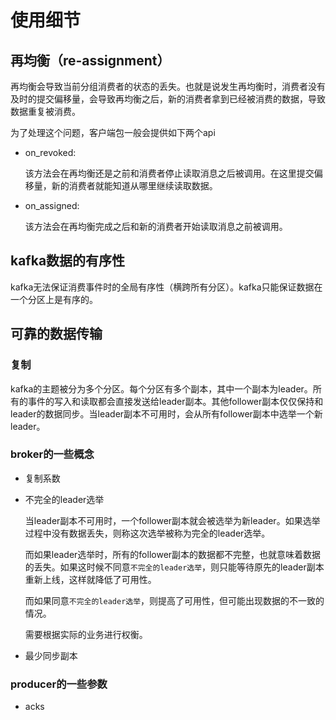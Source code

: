 # 使用细节

## 再均衡（re-assignment）

再均衡会导致当前分组消费者的状态的丢失。也就是说发生再均衡时，消费者没有及时的提交偏移量，会导致再均衡之后，新的消费者拿到已经被消费的数据，导致数据重复被消费。

为了处理这个问题，客户端包一般会提供如下两个api
- on_revoked: 
  
  该方法会在再均衡还是之前和消费者停止读取消息之后被调用。在这里提交偏移量，新的消费者就能知道从哪里继续读取数据。
- on_assigned:

  该方法会在再均衡完成之后和新的消费者开始读取消息之前被调用。


## kafka数据的有序性

kafka无法保证消费事件时的全局有序性（横跨所有分区）。kafka只能保证数据在一个分区上是有序的。

## 可靠的数据传输

### 复制

kafka的主题被分为多个分区。每个分区有多个副本，其中一个副本为leader。所有的事件的写入和读取都会直接发送给leader副本。其他follower副本仅仅保持和leader的数据同步。当leader副本不可用时，会从所有follower副本中选举一个新leader。

### broker的一些概念

- 复制系数
- 不完全的leader选举

  当leader副本不可用时，一个follower副本就会被选举为新leader。如果选举过程中没有数据丢失，则称这次选举被称为完全的leader选举。

  而如果leader选举时，所有的follower副本的数据都不完整，也就意味着数据的丢失。如果这时候不同意`不完全的leader选举`，则只能等待原先的leader副本重新上线，这样就降低了可用性。

  而如果同意`不完全的leader选举`，则提高了可用性，但可能出现数据的不一致的情况。

  需要根据实际的业务进行权衡。

- 最少同步副本

### producer的一些参数

- acks
